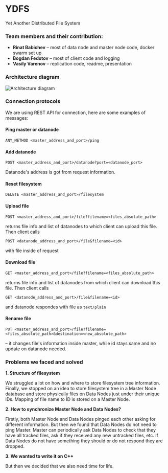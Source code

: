 # YDFS
Yet Another Distributed File System

### Team members and their contribution:
* **Rinat Babichev** – most of data node and master node code, docker swarm set up
* **Bogdan Fedotov** – most of client code and logging
* **Vasily Varenov** – replication code, readme, presentation

### Architecture diagram

![Architecture diagram](https://i.imgur.com/EtBskqu.png)

### Connection protocols
We are using REST API for connection, here are some examples of messages:

#### Ping master or datanode
`ANY_METHOD <master_address_and_port>/ping`

#### Add datanode
`POST <master_address_and_port>/datanode?port=<datanode_port>` 

Datanode's address is got from request information.

#### Reset filesystem
`DELETE <master_address_and_port>/filesystem`

#### Upload file
`POST <master_address_and_port>/file?filename=<files_absolute_path>` 

returns file info and list of datanodes to which client can upload this file. Then client calls 

`POST <datanode_address_and_port>/file&filename=<id>` 

with file inside of request

#### Download file
`GET <master_address_and_port>/file?filename=<files_absolute_path>` 

returns file info and list of datanodes from which client can download this file. Then client calls 

`GET <datanode_address_and_port>/file&filename=<id>` 

and datanode respondes with file as `text/plain`

#### Rename file
`PUT <master_address_and_port>/file?filename=<files_absolute_path>&destination=<new_absolute_path>`

– it changes file's information inside master, while id stays same and no update on datanode needed.

### Problems we faced and solved
**1. Structure of filesystem**

We struggled a lot on how and where to store filesystem tree information. Finally, we stopped on an idea to store filesystem tree in a Master Node database and store physically files on Data Nodes just under their unique IDs. Mapping of file name to ID is stored on a Master Node.

**2. How to synchronize Master Node and Data Nodes?**

Firstly, both Master Node and Data Nodes pinged each other asking for different information. But then we found that Data Nodes do not need to ping Master. Master can periodically ask Data Nodes to check that they have all tracked files, ask if they received any new untracked files, etc. If Data Nodes do not have something they should or do not respond they are dropped.

**3. We wanted to write it on C++**

But then we decided that we also need time for life.

